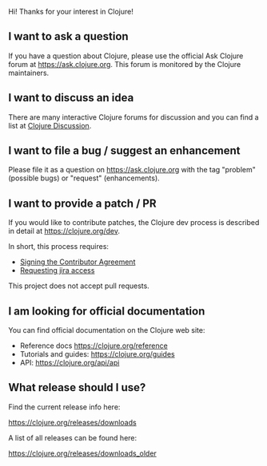 Hi! Thanks for your interest in Clojure!

## I want to ask a question

If you have a question about Clojure, please use the official Ask Clojure forum at https://ask.clojure.org. This forum is monitored by the Clojure maintainers.

## I want to discuss an idea

There are many interactive Clojure forums for discussion and you can find a list at [Clojure Discussion](https://clojure.org/community/resources#_clojure_discussion).

## I want to file a bug / suggest an enhancement

Please file it as a question on https://ask.clojure.org with the tag "problem" (possible bugs) or "request" (enhancements).

## I want to provide a patch / PR

If you would like to contribute patches, the Clojure dev process is described in detail at https://clojure.org/dev.

In short, this process requires:

- [Signing the Contributor Agreement](https://clojure.org/dev/contributor_agreement)
- [Requesting jira access](https://clojure.atlassian.net/servicedesk/customer/portal/1)

This project does not accept pull requests.

## I am looking for official documentation

You can find official documentation on the Clojure web site:

* Reference docs https://clojure.org/reference
* Tutorials and guides: https://clojure.org/guides
* API: https://clojure.org/api/api

## What release should I use?

Find the current release info here:

https://clojure.org/releases/downloads

A list of all releases can be found here:

https://clojure.org/releases/downloads_older
